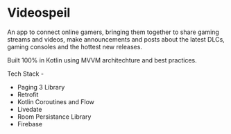 # Videospeil

An app to connect online gamers, bringing them together to share gaming streams and videos, make announcements and posts about the latest DLCs, gaming consoles and the hottest new releases.

Built 100% in Kotlin using MVVM architechture and best practices. 

Tech Stack  - 
* Paging 3 Library
* Retrofit
* Kotlin Coroutines and Flow
* Livedate
* Room Persistance Library
* Firebase



